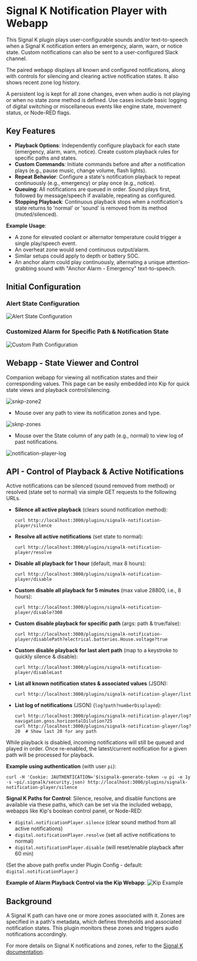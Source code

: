 # Signal K Notification Player with Webapp

This Signal K plugin plays user-configurable sounds and/or text-to-speech when a Signal K notification enters an emergency, alarm, warn, or notice state. Custom notifications can also be sent to a user-configured Slack channel.

The paired webapp displays all known and configured notifications, along with controls for silencing and clearing active notification states. It also shows recent zone log history.

A persistent log is kept for all zone changes, even when audio is not playing or when no state zone method is defined. Use cases include basic logging of digital switching or miscellaneous events like engine state, movement status, or Node-RED flags.

## Key Features

- **Playback Options**: Independently configure playback for each state (emergency, alarm, warn, notice). Create custom playback rules for specific paths and states.
- **Custom Commands**: Initiate commands before and after a notification plays (e.g., pause music, change volume, flash lights).
- **Repeat Behavior**: Configure a state's notification playback to repeat continuously (e.g., emergency) or play once (e.g., notice).
- **Queuing**: All notifications are queued in order. Sound plays first, followed by message/speech if available, repeating as configured.
- **Stopping Playback**: Continuous playback stops when a notification's state returns to 'normal' or 'sound' is removed from its method (muted/silenced).

**Example Usage**:
- A zone for elevated coolant or alternator temperature could trigger a single play/speech event.
- An overheat zone would send continuous output/alarm.
- Similar setups could apply to depth or battery SOC.
- An anchor alarm could play continuously, alternating a unique attention-grabbing sound with "Anchor Alarm - Emergency" text-to-speech.

## Initial Configuration

### Alert State Configuration
![Alert State Configuration](https://github.com/davidsanner/signalk-notification-player/raw/main/images/alert-state-config.png?raw=true)

### Customized Alarm for Specific Path & Notification State
![Custom Path Configuration](https://github.com/davidsanner/signalk-notification-player/raw/main/images/custom-path-config.png?raw=true)

## Webapp - State Viewer and Control

Companion webapp for viewing all notification states and their corresponding values. This page can be easily embedded into Kip for quick state views and playback control/silencing.

![snkp-zone2](https://github.com/davidsanner/signalk-notification-player/raw/main/images/snkp-zone2.png?raw=true)

- Mouse over any path to view its notification zones and type.

![sknp-zones](https://github.com/davidsanner/signalk-notification-player/raw/main/images/sknp-zones.png?raw=true)

- Mouse over the State column of any path (e.g., normal) to view log of past notifications.

![notification-player-log](https://github.com/davidsanner/signalk-notification-player/raw/main/images/notification-player-log.png?raw=true)

## API - Control of Playback & Active Notifications

Active notifications can be silenced (sound removed from method) or resolved (state set to normal) via simple GET requests to the following URLs.

- **Silence all active playback** (clears sound notification method):
  ```
  curl http://localhost:3000/plugins/signalk-notification-player/silence
  ```

- **Resolve all active notifications** (set state to normal):
  ```
  curl http://localhost:3000/plugins/signalk-notification-player/resolve
  ```

- **Disable all playback for 1 hour** (default, max 8 hours):
  ```
  curl http://localhost:3000/plugins/signalk-notification-player/disable
  ```

- **Custom disable all playback for 5 minutes** (max value 28800, i.e., 8 hours):
  ```
  curl http://localhost:3000/plugins/signalk-notification-player/disable?300
  ```

- **Custom disable playback for specific path** (args: path & true/false):
  ```
  curl http://localhost:3000/plugins/signalk-notification-player/disablePath?electrical.batteries.House.voltage?true
  ```

- **Custom disable playback for last alert path** (map to a keystroke to quickly silence & disable):
  ```
  curl http://localhost:3000/plugins/signalk-notification-player/disableLast
  ```

- **List all known notification states & associated values** (JSON):
  ```
  curl http://localhost:3000/plugins/signalk-notification-player/list
  ```

- **List log of notifications** (JSON) (`log?path?numberDisplayed`):
  ```
  curl http://localhost:3000/plugins/signalk-notification-player/log?navigation.gnss.horizontalDilution?25
  curl http://localhost:3000/plugins/signalk-notification-player/log?20  # Show last 20 for any path
  ```

While playback is disabled, incoming notifications will still be queued and played in order. Once re-enabled, the latest/current notification for a given path will be processed for playback.

**Example using authentication** (with user `pi`):
```
curl -H 'Cookie: JAUTHENTICATION='$(signalk-generate-token -u pi -e 1y -s ~pi/.signalk/security.json) http://localhost:3000/plugins/signalk-notification-player/silence
```

**Signal K Paths for Control**:
Silence, resolve, and disable functions are available via these paths, which can be set via the included webapp, webapps like Kip's boolean control panel, or Node-RED:

- `digital.notificationPlayer.silence` (clear sound method from all active notifications)
- `digital.notificationPlayer.resolve` (set all active notifications to normal)
- `digital.notificationPlayer.disable` (will reset/enable playback after 60 min)

(Set the above path prefix under Plugin Config - default: `digital.notificationPlayer`.)

**Example of Alarm Playback Control via the Kip Webapp**:
![Kip Example](https://github.com/davidsanner/signalk-notification-player/raw/main/images/kip-example.png?raw=true)

## Background

A Signal K path can have one or more zones associated with it. Zones are specified in a path's metadata, which defines thresholds and associated notification states. This plugin monitors these zones and triggers audio notifications accordingly.

For more details on Signal K notifications and zones, refer to the [Signal K documentation](https://signalk.org/specification/1.7/doc/notifications.html).


